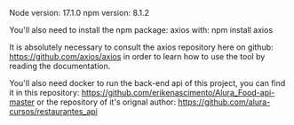 Node version: 17.1.0
npm version: 8.1.2

You'll also need to install the npm package: axios with:
npm install axios

It is absolutely necessary to consult the axios repository here on github: https://github.com/axios/axios
in order to learn how to use the tool by reading the documentation.

You'll also need docker to run the back-end api of this project, you can find it in this repository: https://github.com/erikenascimento/Alura_Food-api-master
or the repository of it's orignal author: https://github.com/alura-cursos/restaurantes_api
